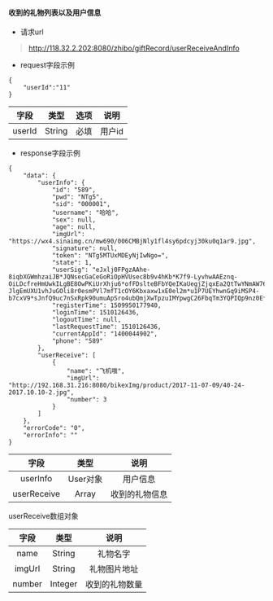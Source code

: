 #### 收到的礼物列表以及用户信息

* 请求url

> http://118.32.2.202:8080/zhibo/giftRecord/userReceiveAndInfo

* request字段示例

```
{
    "userId":"11"
}
```

| 字段 | 类型 | 选项 | 说明 |
| :---: | :---: | :---: | :---: |
| userId | String | 必填 | 用户id |

* response字段示例

```
{
    "data": {
        "userInfo": {
            "id": "589",
            "pwd": "NTg5",
            "sid": "000001",
            "username": "哈哈",
            "sex": null,
            "age": null,
            "imgUrl": "https://wx4.sinaimg.cn/mw690/006CMBjNly1fl4sy6pdcyj30ku0q1ar9.jpg",
            "signature": null,
            "token": "NTg5MTUxMDEyNjIwNgo=",
            "state": 1,
            "userSig": "eJxlj0FPgzAAhe-8iqbXGWmhzaiJB*JQNsecGaCeGoRiOpHVUsec8b9v4hKb*K7f9-LyvhwAAEznq-OiLDcfreHmUwkILgBE8OwPKiUrXhju6*ofFDslteBFbYQeIKaUegjZjqxEa2QtTwYNmAW76pUPC79tcqwSwpBnK-JlgEmUXU1vhJuGOli8r0esmPVl7mfT1cOY6Kbxaxw1xE0el2m*u1P7UEYhwnGq9iMSP4-b7cxV9*sJnfQ9uc7nSxRpk90umuApSro4ubQmjXwTpzuIMYpwgC26FbqTm3YQPIQp9nz0E*h8OwcQN1p0",
            "registerTime": 1509950177940,
            "loginTime": 1510126436,
            "logoutTime": null,
            "lastRequestTime": 1510126436,
            "currentAppId": "1400044902",
            "phone": "589"
        },
        "userReceive": [
            {
                "name": "飞机哦",
                "imgUrl": "http://192.168.31.216:8080/bikexImg/product/2017-11-07-09/40-24-2017.10.10-2.jpg",
                "number": 3
            }
        ]
    },
    "errorCode": "0",
    "errorInfo": ""
}
```

| 字段 | 类型 | 说明 |
| :---: | :---: | :---: |
| userInfo | User对象 | 用户信息 |
| userReceive | Array | 收到的礼物信息 |

userReceive数组对象

| 字段 | 类型 | 说明 |
| :---: | :---: | :---: |
| name | String | 礼物名字 |
| imgUrl | String | 礼物图片地址 |
| number | Integer | 收到的礼物数量 |



